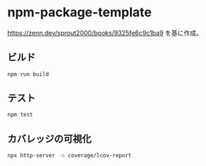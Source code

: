 # npm-package-template

https://zenn.dev/sprout2000/books/9325fe6c9c1ba9
を基に作成。

## ビルド

```bash
npm run build
```

## テスト

```bash
npm test
```

## カバレッジの可視化

```bash
npx http-server -o coverage/lcov-report
```
